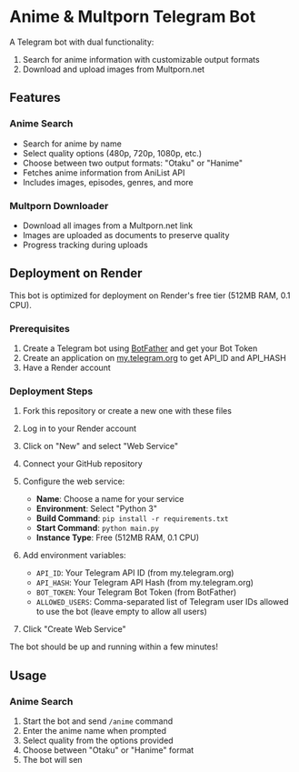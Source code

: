 # Anime & Multporn Telegram Bot

A Telegram bot with dual functionality:
1. Search for anime information with customizable output formats
2. Download and upload images from Multporn.net

## Features

### Anime Search
- Search for anime by name
- Select quality options (480p, 720p, 1080p, etc.)
- Choose between two output formats: "Otaku" or "Hanime"
- Fetches anime information from AniList API
- Includes images, episodes, genres, and more

### Multporn Downloader
- Download all images from a Multporn.net link
- Images are uploaded as documents to preserve quality
- Progress tracking during uploads

## Deployment on Render

This bot is optimized for deployment on Render's free tier (512MB RAM, 0.1 CPU).

### Prerequisites

1. Create a Telegram bot using [BotFather](https://t.me/BotFather) and get your Bot Token
2. Create an application on [my.telegram.org](https://my.telegram.org/apps) to get API_ID and API_HASH
3. Have a Render account

### Deployment Steps

1. Fork this repository or create a new one with these files
2. Log in to your Render account
3. Click on "New" and select "Web Service"
4. Connect your GitHub repository
5. Configure the web service:
   - **Name**: Choose a name for your service
   - **Environment**: Select "Python 3"
   - **Build Command**: `pip install -r requirements.txt`
   - **Start Command**: `python main.py`
   - **Instance Type**: Free (512MB RAM, 0.1 CPU)

6. Add environment variables:
   - `API_ID`: Your Telegram API ID (from my.telegram.org)
   - `API_HASH`: Your Telegram API Hash (from my.telegram.org)
   - `BOT_TOKEN`: Your Telegram Bot Token (from BotFather)
   - `ALLOWED_USERS`: Comma-separated list of Telegram user IDs allowed to use the bot (leave empty to allow all users)

7. Click "Create Web Service"

The bot should be up and running within a few minutes!

## Usage

### Anime Search
1. Start the bot and send `/anime` command
2. Enter the anime name when prompted
3. Select quality from the options provided
4. Choose between "Otaku" or "Hanime" format
5. The bot will sen
